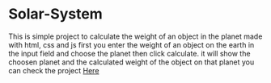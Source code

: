 # Solar-System
This is simple project to calculate the weight of an object in the planet made with html, css and js
first you enter the weight of an object on the earth in the input field and choose the planet then click calculate. it will show the choosen planet and the calculated weight of the object on that planet
you can check the project <a href=" https://zekud.github.io/Solar-System/">Here</a>
